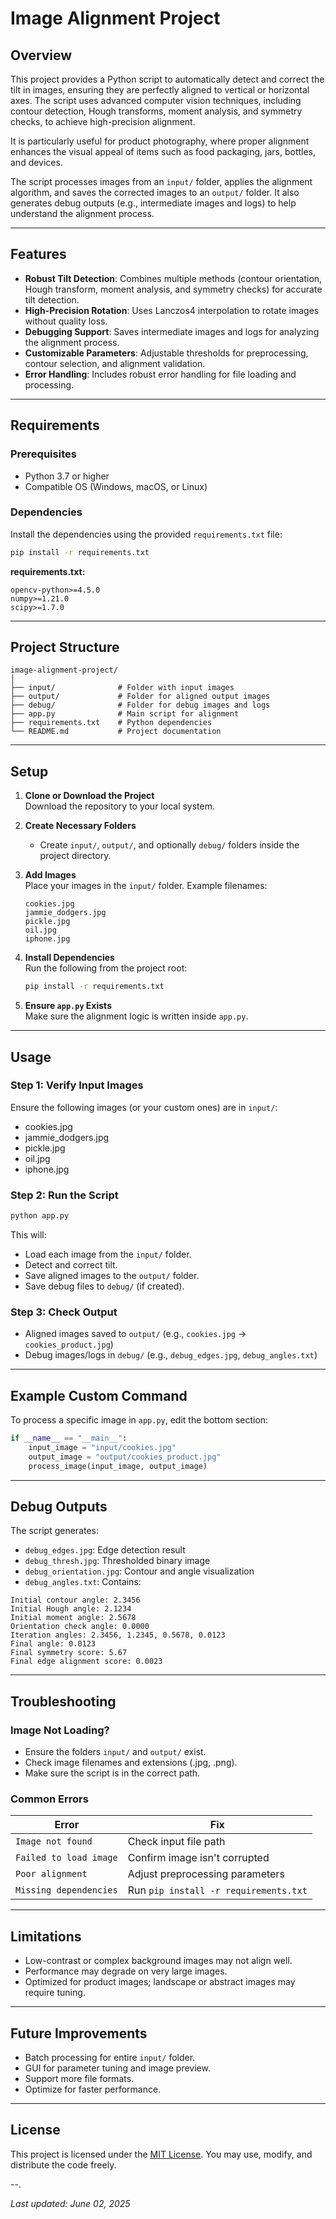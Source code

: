 
# Image Alignment Project

## Overview

This project provides a Python script to automatically detect and correct the tilt in images, ensuring they are perfectly aligned to vertical or horizontal axes. The script uses advanced computer vision techniques, including contour detection, Hough transforms, moment analysis, and symmetry checks, to achieve high-precision alignment.

It is particularly useful for product photography, where proper alignment enhances the visual appeal of items such as food packaging, jars, bottles, and devices.

The script processes images from an `input/` folder, applies the alignment algorithm, and saves the corrected images to an `output/` folder. It also generates debug outputs (e.g., intermediate images and logs) to help understand the alignment process.

---

## Features

- **Robust Tilt Detection**: Combines multiple methods (contour orientation, Hough transform, moment analysis, and symmetry checks) for accurate tilt detection.
- **High-Precision Rotation**: Uses Lanczos4 interpolation to rotate images without quality loss.
- **Debugging Support**: Saves intermediate images and logs for analyzing the alignment process.
- **Customizable Parameters**: Adjustable thresholds for preprocessing, contour selection, and alignment validation.
- **Error Handling**: Includes robust error handling for file loading and processing.

---

## Requirements

### Prerequisites

- Python 3.7 or higher
- Compatible OS (Windows, macOS, or Linux)

### Dependencies

Install the dependencies using the provided `requirements.txt` file:

```bash
pip install -r requirements.txt
```

**requirements.txt:**
```
opencv-python>=4.5.0
numpy>=1.21.0
scipy>=1.7.0
```

---

## Project Structure

```
image-alignment-project/
│
├── input/              # Folder with input images
├── output/             # Folder for aligned output images
├── debug/              # Folder for debug images and logs
├── app.py              # Main script for alignment
├── requirements.txt    # Python dependencies
└── README.md           # Project documentation
```

---

## Setup

1. **Clone or Download the Project**  
   Download the repository to your local system.

2. **Create Necessary Folders**  
   - Create `input/`, `output/`, and optionally `debug/` folders inside the project directory.

3. **Add Images**  
   Place your images in the `input/` folder. Example filenames:
   ```
   cookies.jpg
   jammie_dodgers.jpg
   pickle.jpg
   oil.jpg
   iphone.jpg
   ```

4. **Install Dependencies**  
   Run the following from the project root:
   ```bash
   pip install -r requirements.txt
   ```

5. **Ensure `app.py` Exists**  
   Make sure the alignment logic is written inside `app.py`.

---

## Usage

### Step 1: Verify Input Images

Ensure the following images (or your custom ones) are in `input/`:
- cookies.jpg
- jammie_dodgers.jpg
- pickle.jpg
- oil.jpg
- iphone.jpg

### Step 2: Run the Script

```bash
python app.py
```

This will:
- Load each image from the `input/` folder.
- Detect and correct tilt.
- Save aligned images to the `output/` folder.
- Save debug files to `debug/` (if created).

### Step 3: Check Output

- Aligned images saved to `output/` (e.g., `cookies.jpg` → `cookies_product.jpg`)
- Debug images/logs in `debug/` (e.g., `debug_edges.jpg`, `debug_angles.txt`)

---

## Example Custom Command

To process a specific image in `app.py`, edit the bottom section:

```python
if __name__ == "__main__":
    input_image = "input/cookies.jpg"
    output_image = "output/cookies_product.jpg"
    process_image(input_image, output_image)
```

---

## Debug Outputs

The script generates:

- `debug_edges.jpg`: Edge detection result
- `debug_thresh.jpg`: Thresholded binary image
- `debug_orientation.jpg`: Contour and angle visualization
- `debug_angles.txt`: Contains:

```
Initial contour angle: 2.3456
Initial Hough angle: 2.1234
Initial moment angle: 2.5678
Orientation check angle: 0.0000
Iteration angles: 2.3456, 1.2345, 0.5678, 0.0123
Final angle: 0.0123
Final symmetry score: 5.67
Final edge alignment score: 0.0023
```

---

## Troubleshooting

### Image Not Loading?

- Ensure the folders `input/` and `output/` exist.
- Check image filenames and extensions (.jpg, .png).
- Make sure the script is in the correct path.

### Common Errors

| Error                        | Fix |
|-----------------------------|-----|
| `Image not found`           | Check input file path |
| `Failed to load image`      | Confirm image isn't corrupted |
| `Poor alignment`            | Adjust preprocessing parameters |
| `Missing dependencies`      | Run `pip install -r requirements.txt` |

---

## Limitations

- Low-contrast or complex background images may not align well.
- Performance may degrade on very large images.
- Optimized for product images; landscape or abstract images may require tuning.

---

## Future Improvements

- Batch processing for entire `input/` folder.
- GUI for parameter tuning and image preview.
- Support more file formats.
- Optimize for faster performance.

---

## License

This project is licensed under the [MIT License](https://opensource.org/licenses/MIT). You may use, modify, and distribute the code freely.

--.

_Last updated: June 02, 2025_
